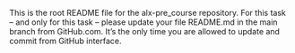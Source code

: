 This is the root README file for the alx-pre_course repository.
For this task – and only for this task – please update your file README.md in the main branch from GitHub.com. It’s the only time you are allowed to update and commit from GitHub interface.
